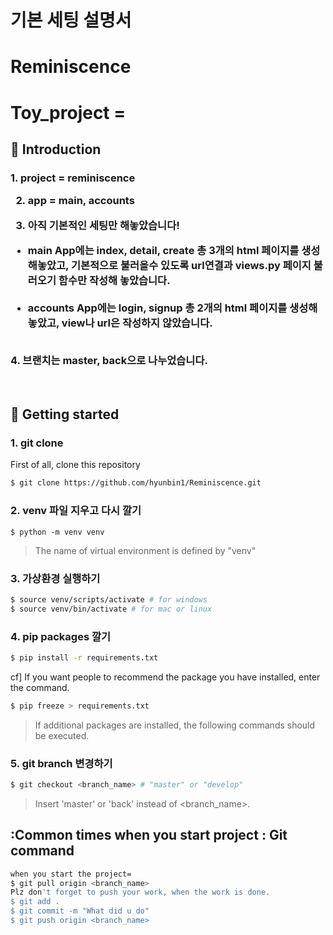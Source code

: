 <h1> 기본 세팅 설명서 </h2>

# Reminiscence

Toy_project = 
===

📖 Introduction
---
<p>
  <h3>
1. project = reminiscence

2. app = main, accounts

3. 아직 기본적인 세팅만 해놓았습니다!

- main App에는 index, detail, create 총 3개의 html 페이지를 생성해놓았고,
  기본적으로 불러올수 있도록 url연결과 views.py 페이지 불러오기 함수만 작성해 놓았습니다.
  <br>
  <br>
- accounts App에는 login, signup 총 2개의 html 페이지를 생성해놓았고,
  view나 url은 작성하지 않았습니다.
<br>
4. 브랜치는 master, back으로 나누었습니다.
  </h3>
 </p>
 
<br>
 
🏁 Getting started
---

### 1. git clone

First of all, clone this repository

```bash
$ git clone https://github.com/hyunbin1/Reminiscence.git
```

### 2.  venv 파일 지우고 다시 깔기

```[terminal] bash
$ python -m venv venv
```
> The name of virtual environment is defined by "venv"

### 3. 가상환경 실행하기
```bash
$ source venv/scripts/activate # for windows
$ source venv/bin/activate # for mac or linux
```

### 4. pip packages 깔기

```bash
$ pip install -r requirements.txt
```

cf] If you want people to recommend the package you have installed, enter the command.

```bash
$ pip freeze > requirements.txt
```

> If additional packages are installed, the following commands should be executed.

### 5. git branch 변경하기


```bash
$ git checkout <branch_name> # "master" or "develop"
```

> Insert 'master' or 'back' instead of <branch_name>.


:Common times when you start project : Git command
---

```bash
when you start the project=
$ git pull origin <branch_name>
Plz don't forget to push your work, when the work is done.
$ git add .
$ git commit -m "What did u do"
$ git push origin <branch_name>
```

